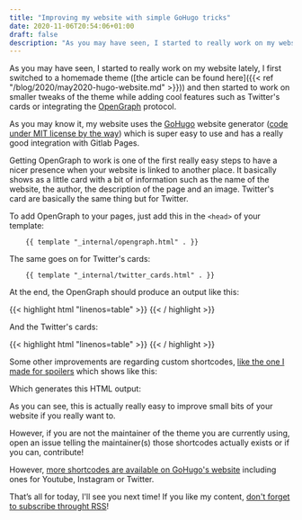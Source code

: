 ```yaml
---
title: "Improving my website with simple GoHugo tricks"
date: 2020-11-06T20:54:06+01:00
draft: false
description: "As you may have seen, I started to really work on my website lately..."
---
```


As you may have seen, I started to really work on my website lately, I first switched to a homemade theme ([the article can be found here]({{< ref "/blog/2020/may2020-hugo-website.md" >}})) and then started to work on smaller tweaks of the theme while adding cool features such as Twitter's cards or integrating the [OpenGraph](https://ogp.me/) protocol.

As you may know it, my website uses the [GoHugo](https://gohugo.io/) website generator ([code under MIT license by the way](https://forge.tedomum.net/jae/main-website)) which is super easy to use and has a really good integration with Gitlab Pages.

Getting OpenGraph to work is one of the first really easy steps to have a nicer presence when your website is linked to another place. It basically shows as a little card with a bit of information such as the name of the website, the author, the description of the page and an image. Twitter's card are basically the same thing but for Twitter.

To add OpenGraph to your pages, just add this in the `<head>` of your template:

```
    {{ template "_internal/opengraph.html" . }}
```

The same goes on for Twitter's cards:

```
    {{ template "_internal/twitter_cards.html" . }}
```

At the end, the OpenGraph should produce an output like this:

{{< highlight html "linenos=table" >}}
<meta property="og:site_name" content="Jae" />
<meta property="og:locale" content="nn_NO" />
<meta property="og:type" content="article" />
<meta property="og:url" content="http://jae.moe/blog/nov2020-improvements/" />
<meta property="og:title" content="Improving my website with simple GoHugo tricks" />
<meta property="og:image" content="http://jae.moe/images/logo.svg" />
<meta property="og:description" content="As you may have seen, I started to really work on my website lately..." />
{{< / highlight >}}

And the Twitter's cards:

{{< highlight html "linenos=table" >}}
<meta name="twitter:card" content="summary"/>
<meta name="twitter:title" content="Improving my website with simple GoHugo tricks"/>
<meta name="twitter:description" content="As you may have seen, I started to really work on my website lately..."/>
{{< / highlight >}}

Some other improvements are regarding custom shortcodes, [like the one I made for spoilers](https://forge.tedomum.net/jae/main-website/-/blob/master/layouts/shortcodes/spoiler.html) which shows like this:

Which generates this HTML output:

As you can see, this is actually really easy to improve small bits of your website if you really want to.

However, if you are not the maintainer of the theme you are currently using, open an issue telling the maintainer(s) those shortcodes actually exists or if you can, contribute!

However, [more shortcodes are available on GoHugo's website](https://gohugo.io/content-management/shortcodes/) including ones for Youtube, Instagram or Twitter.

That’s all for today,
I'll see you next time!
If you like my content, [don't forget to subscribe throught RSS](/blog/index.xml)!
